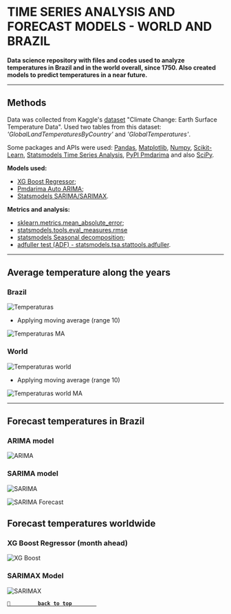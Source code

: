 # TIME SERIES ANALYSIS AND FORECAST MODELS - WORLD AND BRAZIL

**Data science repository with files and codes used to analyze temperatures in Brazil and in the world overall, since 1750. Also created models to predict temperatures in a near future.**

----

## Methods

Data was collected from Kaggle's [dataset](https://www.kaggle.com/datasets/berkeleyearth/climate-change-earth-surface-temperature-data) "Climate Change: Earth Surface Temperature Data". Used two tables from this dataset: _'GlobalLandTemperaturesByCountry'_ and _'GlobalTemperatures'_.

Some packages and APIs were used: [Pandas](https://pandas.pydata.org/), [Matplotlib](https://matplotlib.org/), [Numpy](https://numpy.org/), [Scikit-Learn](https://scikit-learn.org/stable/), [Statsmodels Time Series Analysis](https://www.statsmodels.org/stable/tsa.html), [PyPI Pmdarima](https://pypi.org/project/pmdarima/) and also [SciPy](https://scipy.org/).

**Models used:**

 - [XG Boost Regressor](https://xgboost.readthedocs.io/en/stable/python/index.html);
 - [Pmdarima Auto ARIMA](https://alkaline-ml.com/pmdarima/modules/generated/pmdarima.arima.auto_arima.html);
 - [Statsmodels SARIMA/SARIMAX](https://www.statsmodels.org/stable/examples/notebooks/generated/statespace_sarimax_stata.html).

**Metrics and analysis:**

 - [sklearn.metrics.mean_absolute_error](https://scikit-learn.org/stable/modules/generated/sklearn.metrics.mean_absolute_error.html);
 - [statsmodels.tools.eval_measures.rmse](https://www.statsmodels.org/dev/generated/statsmodels.tools.eval_measures.rmse.html)
 - [statsmodels Seasonal decomposition](https://www.statsmodels.org/dev/generated/statsmodels.tsa.seasonal.seasonal_decompose.html);
 - [adfuller test (ADF) - statsmodels.tsa.stattools.adfuller](https://www.statsmodels.org/dev/generated/statsmodels.tsa.stattools.adfuller.html).

-----

## Average temperature along the years

### Brazil

![Temperaturas](/plots/average_temp_br.png)

- Applying moving average (range 10)

![Temperaturas MA](/plots/average_temp_br_MA.png)

### World

![Temperaturas world](/plots/average_temp_world.png)

- Applying moving average (range 10)

![Temperaturas world MA](/plots/average_temp_world_MA.png)

----

## Forecast temperatures in Brazil

### ARIMA model

![ARIMA](/plots/ARIMA_br.png)

### SARIMA model

![SARIMA](/plots/SARIMA_br.png)

![SARIMA Forecast](/plots/SARIMA_br_forecast.png)

## Forecast temperatures worldwide

### XG Boost Regressor (month ahead)

![XG Boost](/plots/XGBoost_world.png)

### SARIMAX Model

![SARIMAX](/plots/SARIMAX_world.png)


**[`🔼         back to top        `](#time-series-analysis-and-forecast-models---world-and-brazil)**

